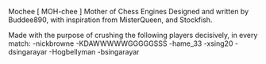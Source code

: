 Mochee [ MOH-chee ]
Mother of Chess Engines
Designed and written by Buddee890, with inspiration from MisterQueen, and Stockfish.

Made with the purpose of crushing the following players decisively, in every match:
    -nickbrowne
    -KDAWWWWWGGGGGSSS
    -hame_33
    -xsing20
    -dsingarayar
    -Hogbellyman
    -bsingarayar